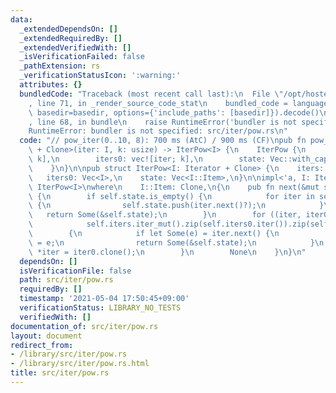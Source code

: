 ```yaml
---
data:
  _extendedDependsOn: []
  _extendedRequiredBy: []
  _extendedVerifiedWith: []
  _isVerificationFailed: false
  _pathExtension: rs
  _verificationStatusIcon: ':warning:'
  attributes: {}
  bundledCode: "Traceback (most recent call last):\n  File \"/opt/hostedtoolcache/Python/3.9.4/x64/lib/python3.9/site-packages/onlinejudge_verify/documentation/build.py\"\
    , line 71, in _render_source_code_stat\n    bundled_code = language.bundle(stat.path,\
    \ basedir=basedir, options={'include_paths': [basedir]}).decode()\n  File \"/opt/hostedtoolcache/Python/3.9.4/x64/lib/python3.9/site-packages/onlinejudge_verify/languages/user_defined.py\"\
    , line 68, in bundle\n    raise RuntimeError('bundler is not specified: {}'.format(path.as_posix()))\n\
    RuntimeError: bundler is not specified: src/iter/pow.rs\n"
  code: "// pow_iter(0..10, 8): 700 ms (AtC) / 900 ms (CF)\npub fn pow_iter<I: Iterator\
    \ + Clone>(iter: I, k: usize) -> IterPow<I> {\n    IterPow {\n        iters: vec![iter.clone();\
    \ k],\n        iters0: vec![iter; k],\n        state: Vec::with_capacity(k),\n\
    \    }\n}\n\npub struct IterPow<I: Iterator + Clone> {\n    iters: Vec<I>,\n \
    \   iters0: Vec<I>,\n    state: Vec<I::Item>,\n}\n\nimpl<'a, I: Iterator + Clone>\
    \ IterPow<I>\nwhere\n    I::Item: Clone,\n{\n    pub fn next(&mut self) -> Option<&Vec<I::Item>>\
    \ {\n        if self.state.is_empty() {\n            for iter in self.iters.iter_mut()\
    \ {\n                self.state.push(iter.next()?);\n            }\n         \
    \   return Some(&self.state);\n        }\n        for ((iter, iter0), state) in\n\
    \            self.iters.iter_mut().zip(self.iters0.iter()).zip(self.state.iter_mut())\n\
    \        {\n            if let Some(e) = iter.next() {\n                *state\
    \ = e;\n                return Some(&self.state);\n            }\n           \
    \ *iter = iter0.clone();\n        }\n        None\n    }\n}\n"
  dependsOn: []
  isVerificationFile: false
  path: src/iter/pow.rs
  requiredBy: []
  timestamp: '2021-05-04 17:50:45+09:00'
  verificationStatus: LIBRARY_NO_TESTS
  verifiedWith: []
documentation_of: src/iter/pow.rs
layout: document
redirect_from:
- /library/src/iter/pow.rs
- /library/src/iter/pow.rs.html
title: src/iter/pow.rs
---
```

